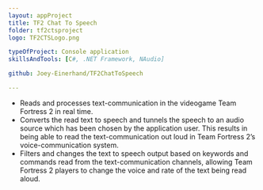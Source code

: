 ```yaml
---
layout: appProject
title: TF2 Chat To Speech
folder: tf2ctsproject
logo: TF2CTSLogo.png

typeOfProject: Console application
skillsAndTools: [C#, .NET Framework, NAudio]

github: Joey-Einerhand/TF2ChatToSpeech

---
```


* Reads and processes text-communication in the videogame Team Fortress 2 in real time.
* Converts the read text to speech and tunnels the speech to an audio source which has been chosen by the application user. This results in being able to read the text-communication out loud in Team Fortress 2’s voice-communication system.
* Filters and changes the text to speech output based on keywords and commands read from the text-communication channels, allowing Team Fortress 2 players to change the voice and rate of the text being read aloud. 


